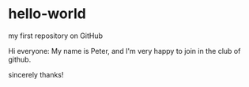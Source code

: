hello-world
===========

my first repository on GitHub

Hi everyone:
  My name is Peter, and I'm very happy to join in the club of github.

  sincerely thanks!
